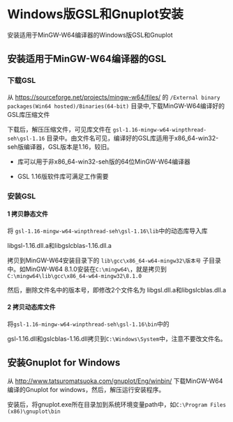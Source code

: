 
# Windows版GSL和Gnuplot安装

安装适用于MinGW-W64编译器的Windows版GSL和Gnuplot

## 安装适用于MinGW-W64编译器的GSL

### 下载GSL

从 https://sourceforge.net/projects/mingw-w64/files/ 的 `/External binary packages(Win64 hosted)/Binaries(64-bit)` 目录中,下载MinGW-W64编译好的GSL库压缩文件

下载后，解压压缩文件，可见库文件在 `gsl-1.16-mingw-w64-winpthread-seh\gsl-1.16` 目录中。由文件名可见，编译好的GSL库适用于x86_64-win32-seh版编译器，GSL版本是1.16，较旧。

* 库可以用于非x86_64-win32-seh版的64位MinGW-W64编译器

* GSL 1.16版软件库可满足工作需要

### 安装GSL

#### 1 拷贝静态文件

将 `gsl-1.16-mingw-w64-winpthread-seh\gsl-1.16\lib`中的动态库导入库

libgsl-1.16.dll.a和libgslcblas-1.16.dll.a

拷贝到MinGW-W64安装目录下的 `lib\gcc\x86_64-w64-mingw32\版本号` 子目录中。如MinGW-W64 8.1.0安装在`C:\mingw64\`，就是拷贝到`C:\mingw64\lib\gcc\x86_64-w64-mingw32\8.1.0`

然后，删除文件名中的版本号，即修改2个文件名为 libgsl.dll.a和libgslcblas.dll.a 

#### 2 拷贝动态库文件

将`gsl-1.16-mingw-w64-winpthread-seh\gsl-1.16\bin`中的

gsl-1.16.dll和gslcblas-1.16.dll拷贝到`C:\Windows\System`中，注意不要改文件名。

## 安装Gnuplot for Windows

 从 http://www.tatsuromatsuoka.com/gnuplot/Eng/winbin/ 下载MinGW-W64编译的Gnuplot for windows，然后，解压运行安装程序。
 
 安装后，将gnuplot.exe所在目录加到系统环境变量path中，如`C:\Program Files (x86)\gnuplot\bin`


 